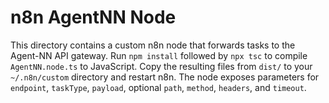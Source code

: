 # n8n AgentNN Node

This directory contains a custom n8n node that forwards tasks to the Agent-NN API gateway.
Run `npm install` followed by `npx tsc` to compile `AgentNN.node.ts` to JavaScript.
Copy the resulting files from `dist/` to your `~/.n8n/custom` directory and restart n8n.
The node exposes parameters for `endpoint`, `taskType`, `payload`, optional `path`, `method`, `headers`, and `timeout`.
